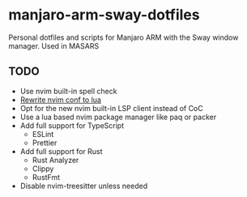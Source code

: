 # manjaro-arm-sway-dotfiles
Personal dotfiles and scripts for Manjaro ARM with the Sway window manager. Used in MASARS

## TODO
- Use nvim built-in spell check
- [Rewrite nvim conf to lua](https://oroques.dev/notes/neovim-init/)
- Opt for the new nvim built-in LSP client instead of CoC
- Use a lua based nvim package manager like paq or packer
- Add full support for TypeScript
  - ESLint
  - Prettier
- Add full support for Rust
  - Rust Analyzer
  - Clippy
  - RustFmt
- Disable nvim-treesitter unless needed
